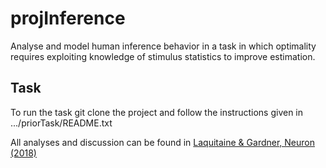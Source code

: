 # projInference

Analyse and model human inference behavior in a task in which optimality requires exploiting knowledge of stimulus statistics to improve estimation.

Task
----
To run the task git clone the project and follow the instructions given in .../priorTask/README.txt

All analyses and discussion can be found in [Laquitaine & Gardner, Neuron (2018)](https://secure.jbs.elsevierhealth.com/action/getSharedSiteSession?redirect=http%3A%2F%2Fwww.cell.com%2Fneuron%2FpdfExtended%2FS0896-6273%2817%2931134-0&rc=0&code=cell-site)
